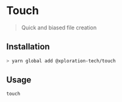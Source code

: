 # Touch

> Quick and biased file creation

## Installation

```bash
> yarn global add @xploration-tech/touch
```

## Usage

```
touch
```